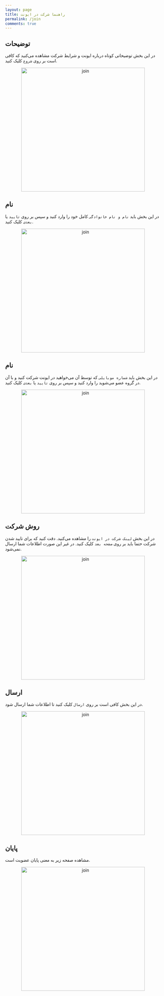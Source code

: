 ```yaml
---
layout: page
title: راهنما شرکت در ایونت
permalink: /join
comments: true
---
```


## توضیحات
در این بخش توضیحاتی کوتاه درباره ایونت و شرایط شرکت مشاهده می‌کنید که کافی است بر روی `شروع` کلیک کنید.  

<p align="center">
  <img src="/assets/img/join/01.jpeg" alt="join" width="400" />
</p>

## نام
در این بخش باید `نام و نام خانوادگی` کامل خود را وارد کنید و سپس بر روی `تایید` یا `بعدی` کلیک کنید.  

<p align="center">
  <img src="/assets/img/join/02.jpeg" alt="join" width="400" />
</p>

## نام
در این بخش باید `شماره موبایلی` که توسط آن می‌خواهید در ایونت شرکت کنید و با آن در گروه عضو می‌شوید را وارد کنید و سپس بر روی `تایید` یا `بعدی` کلیک کنید.  

<p align="center">
  <img src="/assets/img/join/03.jpeg" alt="join" width="400" />
</p>

## روش شرکت
در این بخش `لینک شرکت در ایونت` را مشاهده می‌کنید. دقت کنید که برای تایید شدن شرکت حتما باید بر روی `صفحه بعد` کلیک کنید. در غیر این صورت اطلاعات شما ارسال نمی‌شود.  

<p align="center">
  <img src="/assets/img/join/04.jpeg" alt="join" width="400" />
</p>

## ارسال
در این بخش کافی است بر روی `ارسال` کلیک کنید تا اطلاعات شما ارسال شود.  

<p align="center">
  <img src="/assets/img/join/05.jpeg" alt="join" width="400" />
</p>

## پایان
مشاهده صفحه زیر به معنی پایان عضویت است.   

<p align="center">
  <img src="/assets/img/join/06.jpeg" alt="join" width="400" />
</p>